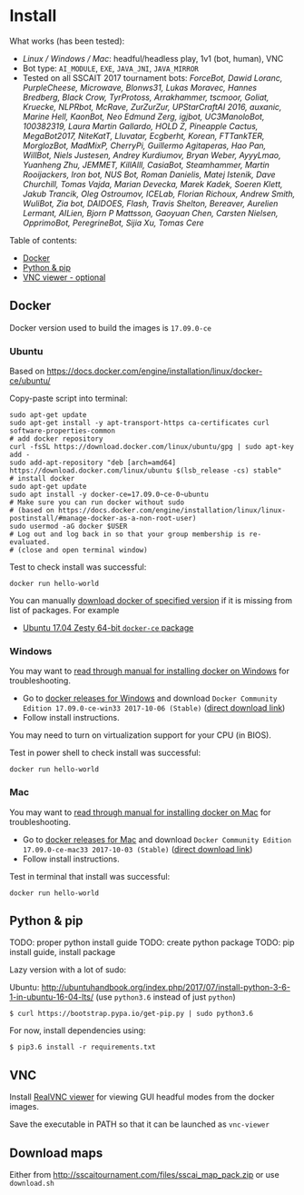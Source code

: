 # Install

What works (has been tested):

  - _Linux / Windows / Mac_: headful/headless play, 1v1 (bot, human), VNC
  - Bot type: `AI_MODULE`, `EXE`, `JAVA_JNI`, `JAVA_MIRROR`
  - Tested on all SSCAIT 2017 tournament bots: _ForceBot, Dawid Loranc, PurpleCheese, Microwave, Blonws31, Lukas Moravec, Hannes Bredberg, Black Crow, TyrProtoss, Arrakhammer, tscmoor, Goliat, Kruecke, NLPRbot, McRave, ZurZurZur, UPStarCraftAI 2016, auxanic, Marine Hell, KaonBot, Neo Edmund Zerg, igjbot, UC3ManoloBot, 100382319, Laura Martin Gallardo, HOLD Z, Pineapple Cactus, MegaBot2017, NiteKatT, Lluvatar, Ecgberht, Korean, FTTankTER, MorglozBot, MadMixP, CherryPi, Guillermo Agitaperas, Hao Pan, WillBot, Niels Justesen, Andrey Kurdiumov, Bryan Weber, AyyyLmao, Yuanheng Zhu, JEMMET, KillAlll, CasiaBot, Steamhammer, Martin Rooijackers, Iron bot, NUS Bot, Roman Danielis, Matej Istenik, Dave Churchill, Tomas Vajda, Marian Devecka, Marek Kadek, Soeren Klett, Jakub Trancik, Oleg Ostroumov, ICELab, Florian Richoux, Andrew Smith, WuliBot, Zia bot, DAIDOES, Flash, Travis Shelton, Bereaver, Aurelien Lermant, AILien, Bjorn P Mattsson, Gaoyuan Chen, Carsten Nielsen, OpprimoBot, PeregrineBot, Sijia Xu, Tomas Cere_

Table of contents:

  * [Docker](#docker)
  * [Python & pip](#python-pip)
  * [VNC viewer - optional](#vnc)

## Docker

Docker version used to build the images is `17.09.0-ce`

### Ubuntu

Based on https://docs.docker.com/engine/installation/linux/docker-ce/ubuntu/

Copy-paste script into terminal:

    sudo apt-get update
    sudo apt-get install -y apt-transport-https ca-certificates curl software-properties-common
    # add docker repository
    curl -fsSL https://download.docker.com/linux/ubuntu/gpg | sudo apt-key add -
    sudo add-apt-repository "deb [arch=amd64] https://download.docker.com/linux/ubuntu $(lsb_release -cs) stable"
    # install docker
    sudo apt-get update
    sudo apt install -y docker-ce=17.09.0~ce-0~ubuntu
    # Make sure you can run docker without sudo
    # (based on https://docs.docker.com/engine/installation/linux/linux-postinstall/#manage-docker-as-a-non-root-user)
    sudo usermod -aG docker $USER
    # Log out and log back in so that your group membership is re-evaluated.
    # (close and open terminal window)


Test to check install was successful:

    docker run hello-world

You can manually [download docker of specified version](https://download.docker.com) if it is missing from list of packages. For example

- [Ubuntu 17.04 Zesty 64-bit `docker-ce` package](https://download.docker.com/linux/ubuntu/dists/zesty/pool/stable/amd64/docker-ce_17.09.0~ce-0~ubuntu_amd64.deb)

### Windows

You may want to [read through manual for installing docker on Windows](https://docs.docker.com/docker-for-windows/install/)
for troubleshooting.

- Go to [docker releases for Windows](https://docs.docker.com/docker-for-windows/release-notes/#docker-community-edition-17090-ce-win32-2017-10-02-stable)
  and download `Docker Community Edition 17.09.0-ce-win33 2017-10-06 (Stable)` ([direct download link](https://download.docker.com/win/stable/13620/Docker%20for%20Windows%20Installer.exe))
- Follow install instructions.

You may need to turn on virtualization support for your CPU (in BIOS).

Test in power shell to check install was successful:

    docker run hello-world

### Mac

You may want to [read through manual for installing docker on Mac](https://docs.docker.com/docker-for-mac/install/)
for troubleshooting.

- Go to [docker releases for Mac](https://docs.docker.com/docker-for-mac/release-notes/#docker-community-edition-17090-ce-mac33-2017-10-03-stable)
  and download `Docker Community Edition 17.09.0-ce-mac33 2017-10-03 (Stable)` ([direct download link](https://download.docker.com/mac/stable/19543/Docker.dmg))
- Follow install instructions.

Test in terminal that install was successful:

    docker run hello-world

## Python & pip

TODO: proper python install guide
TODO: create python package
TODO: pip install guide, install package

Lazy version with a lot of sudo:

Ubuntu: http://ubuntuhandbook.org/index.php/2017/07/install-python-3-6-1-in-ubuntu-16-04-lts/
(use `python3.6` instead of just `python`)

    $ curl https://bootstrap.pypa.io/get-pip.py | sudo python3.6

For now, install dependencies using:

    $ pip3.6 install -r requirements.txt

## VNC

Install [RealVNC viewer](https://www.realvnc.com ) for viewing GUI headful modes from the docker images.

Save the executable in PATH so that it can be launched as `vnc-viewer`

## Download maps

Either from http://sscaitournament.com/files/sscai_map_pack.zip
or use `download.sh`
